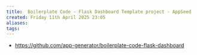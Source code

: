 ```yaml
---
title:  Boilerplate Code - Flask Dashboard Template project - AppSeed
created: Friday 11th April 2025 23:05
aliases: 
tags: 
---
```

- https://github.com/app-generator/boilerplate-code-flask-dashboard